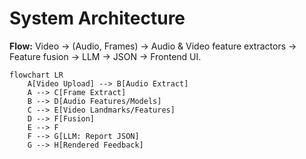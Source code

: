 # System Architecture

**Flow:** Video → (Audio, Frames) → Audio & Video feature extractors → Feature fusion → LLM → JSON → Frontend UI.

``` mermaid
flowchart LR
    A[Video Upload] --> B[Audio Extract]
    A --> C[Frame Extract]
    B --> D[Audio Features/Models]
    C --> E[Video Landmarks/Features]
    D --> F[Fusion]
    E --> F
    F --> G[LLM: Report JSON]
    G --> H[Rendered Feedback]
```